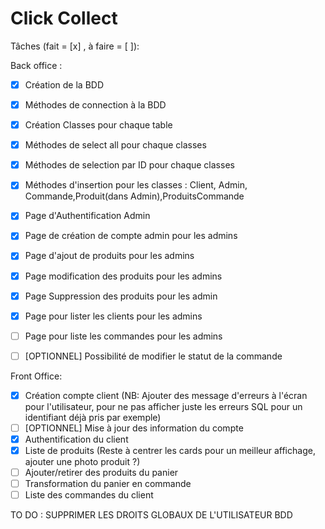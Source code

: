 # Click Collect

Tâches (fait = [x] , à faire = [ ]):

Back office :
- [x] Création de la BDD
- [x] Méthodes de connection à la BDD
- [x] Création Classes pour chaque table
- [x] Méthodes de select all pour chaque classes
- [x] Méthodes de selection par ID pour chaque classes
- [X] Méthodes d'insertion pour les classes : Client, Admin, Commande,Produit(dans Admin),ProduitsCommande
- [x] Page d'Authentification Admin
- [x] Page de création de compte admin pour les admins
- [x] Page d'ajout de produits pour les admins
- [x] Page modification des produits pour les admins
- [x] Page Suppression des produits pour les admin
- [x] Page pour lister les clients pour les admins
- [ ] Page pour liste les commandes pour les admins
- [ ] [OPTIONNEL] Possibilité de modifier le statut de la commande


Front Office:
- [x] Création compte client (NB: Ajouter des message d'erreurs à l'écran pour l'utilisateur, pour ne pas afficher juste les erreurs SQL pour un identifiant déjà pris par exemple)
- [ ] [OPTIONNEL] Mise à jour des information du compte
- [x] Authentification du client 
- [x] Liste de produits (Reste à centrer les cards pour un meilleur affichage, ajouter une photo produit ?)
- [ ] Ajouter/retirer des produits du panier 
- [ ] Transformation du panier en commande
- [ ] Liste des commandes du client

TO DO : SUPPRIMER LES DROITS GLOBAUX DE L'UTILISATEUR BDD
